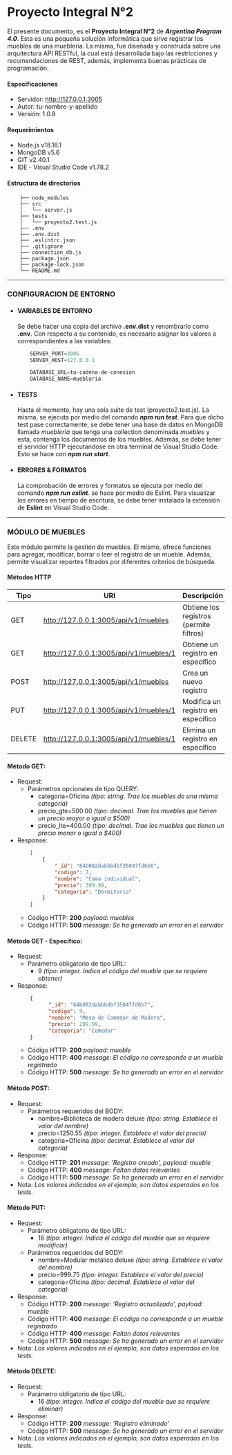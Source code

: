 # Proyecto Integral N°2

El presente documento, es el **Proyecto Integral N°2** de ***Argentina Program 4.0***. Esta es una pequeña solución informática que sirve registrar los muebles de una mueblería.
La misma, fue diseñada y construida sobre una arquitectura API RESTful, la cual está desarrollada bajo las restricciones y recomendaciones de REST, además, implementa buenas prácticas de programación.

#### Especificaciones
- Servidor: http://127.0.0.1:3005
- Autor: tu-nombre-y-apellido
- Versión: 1.0.8

#### Requerimientos
- Node.js v18.16.1
- MongoDB v5.6
- GIT v2.40.1
- IDE - Visual Studio Code v1.78.2

#### Estructura de directorios
``` tree
    ├── node_modules
    ├── src
    │   └── server.js
    ├── tests
    │   └── proyecto2.test.js
    ├── .env
    ├── .env.dist
    ├── .eslintrc.json
    ├── .gitignore
    ├── connection_db.js
    ├── package.json
    ├── package-lock.json 
    └── README.md
```

---
### CONFIGURACION DE ENTORNO
  - #### VARIABLES DE ENTORNO
    Se debe hacer una copia del archivo **.env.dist** y renombrarlo como **.env**. Con respecto a su contenido, es necesario asignar los valores a correspondientes a las variables:
    ``` js
        SERVER_PORT=3005
        SERVER_HOST=127.0.0.1

        DATABASE_URL=tu-cadena-de-conexion
        DATABASE_NAME=muebleria
    ```

 - #### TESTS
    Hasta el momento, hay una sola suite de test (proyecto2.test.js). La misma, se ejecuta por medio del comando ***npm run test***. Para que dicho test pase correctamente, se debe tener una base de datos en MongoDB llamada *muebleria* que tenga una collection denominada *muebles* y esta, contenga los documentos de los muebles. Además, se debe tener el servidor HTTP ejecutandose en otra terminal de Visual Studio Code. Esto se hace con ***npm run start***.

 - #### ERRORES & FORMATOS
    La comprobación de errores y formatos se ejecuta por medio del comando ***npm run eslint***. se hace por medio de Eslint. Para visualizar los errores en tiempo de escritura, se debe tener instalada la extensión de **Eslint** en Visual Studio Code.
    
---
### MÓDULO DE MUEBLES

Este módulo permite la gestión de muebles. El mismo, ofrece funciones para agregar, modificar, borrar o leer el registro de un mueble. Además, permite visualizar reportes filtrados por diferentes criterios de búsqueda.

#### Métodos HTTP
| Tipo | URI | Descripción |
|------|-----|-------------|
| GET | http://127.0.0.1:3005/api/v1/muebles | Obtiene los registros (permite filtros) |
| GET | http://127.0.0.1:3005/api/v1/muebles/1 | Obtiene un registro en específico |
| POST | http://127.0.0.1:3005/api/v1/muebles | Crea un nuevo registro |
| PUT | http://127.0.0.1:3005/api/v1/muebles/1 | Modifica un registro en específico |
| DELETE | http://127.0.0.1:3005/api/v1/muebles/1 | Elimina un registro en específico |


#### Método GET:
- Request:
  - Parámetros opcionales de tipo QUERY:
    - categoria=Oficina  *(tipo: string. Trae los muebles de una misma categoría)* 
    - precio_gte=500.00  *(tipo: decimal. Trae los muebles que tienen un precio mayor o igual a $500)* 
    - precio_lte=400.00  *(tipo: decimal. Trae los muebles que tienen un precio menor o igual a $400)* 
- Response:
    ``` json
        [
            {
                "_id": "64b082dabbbdbf35047fd6b6",
                "codigo": 7,
                "nombre": "Cama individual",
                "precio": 399.99,
                "categoria": "Dormitorio"
            }
        ]
    ```
  - Código HTTP: **200** *payload: muebles*
  - Código HTTP: **500** *message: Se ha generado un error en el servidor*


#### Método GET - Específico:
- Request:
  - Parámetro obligatorio de tipo URL:
    - 9 *(tipo: integer. Indica el código del mueble que se requiere obtener)*
- Response:
    ``` json
        {
              "_id": "64b082dabbbdbf35047fd6b7",
              "codigo": 9,
              "nombre": "Mesa de Comedor de Madera",
              "precio": 299.99,
              "categoria": "Comedor"
        }
    ```
  - Código HTTP: **200** *payload: mueble*
  - Código HTTP: **400** *message: El código no corresponde a un mueble registrado*
  - Código HTTP: **500** *message: Se ha generado un error en el servidor*


#### Método POST:
- Request:
  - Parámetros requeridos del BODY:
    - nombre=Biblioteca de madera deluxe *(tipo: string. Establece el valor del nombre)* 
    - precio=1250.55                     *(tipo: integer. Establece el valor del precio)* 
    - categoria=Oficina                  *(tipo: decimal. Establece el valor del categoría)* 
- Response:
  - Código HTTP: **201** *message: 'Registro creado', payload: mueble*
  - Código HTTP: **400** *message: Faltan datos relevantes*
  - Código HTTP: **500** *message: Se ha generado un error en el servidor*
- Nota: *Los valores indicados en el ejemplo, son datos esperados en los tests.*


#### Método PUT:
- Request:
  - Parámetro obligatorio de tipo URL:
    - 16 *(tipo: integer. Indica el código del mueble que se requiere modificar)*
  - Parámetros requeridos del BODY:
    - nombre=Modular metálico deluxe *(tipo: string. Establece el valor del nombre)* 
    - precio=999.75                  *(tipo: integer. Establece el valor del precio)* 
    - categoria=Oficina              *(tipo: decimal. Establece el valor del categoría)* 
- Response:
  - Código HTTP: **200** *message: 'Registro actualizado', payload: mueble*
  - Código HTTP: **400** *message: El código no corresponde a un mueble registrado*
  - Código HTTP: **400** *message: Faltan datos relevantes*
  - Código HTTP: **500** *message: Se ha generado un error en el servidor*
- Nota: *Los valores indicados en el ejemplo, son datos esperados en los tests.*


#### Método DELETE:
- Request:
  - Parámetro obligatorio de tipo URL:
    - 16 *(tipo: integer. Indica el código del mueble que se requiere eliminar)*
- Response:
  - Código HTTP: **200** *message: 'Registro eliminado'*
  - Código HTTP: **500** *message: Se ha generado un error en el servidor*
- Nota: *Los valores indicados en el ejemplo, son datos esperados en los tests.*
